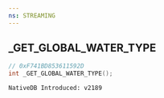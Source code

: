 ```yaml
---
ns: STREAMING
---
```

## _GET_GLOBAL_WATER_TYPE

```c
// 0xF741BD853611592D
int _GET_GLOBAL_WATER_TYPE();
```

```
NativeDB Introduced: v2189
```

